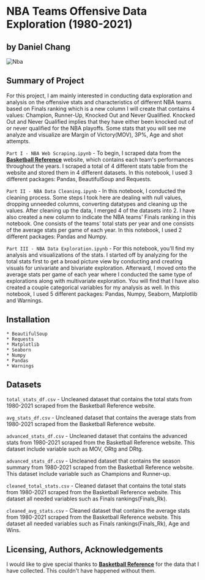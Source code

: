 # NBA Teams Offensive Data Exploration (1980-2021)
## by Daniel Chang

![Nba](https://user-images.githubusercontent.com/92649864/158081373-686d5f15-09af-407b-be18-cf9ec831f505.png)

## Summary of Project
For this project, I am mainly interested in conducting data exploration and analysis on the offensive stats and characteristics of different NBA teams based on Finals ranking which is a new column I will create that contains 4 values: Champion, Runner-Up, Knocked Out and Never Qualified. Knocked Out and Never Qualified implies that they have either been knocked out of or never qualified for the NBA playoffs. Some stats that you will see me analyze and visualize are Margin of Victory(MOV), 3P%, Age and shot attempts.

`Part I - NBA Web Scraping.ipynb` - To begin, I scraped data from the **[Basketball Reference](https://www.basketball-reference.com/leagues/)**  website, which contains each team's performances throughout the years. I scraped a total of 4 different stats table from the website and stored them in 4 different datasets. In this notebook, I used 3 different packages: Pandas, BeautifulSoup and Requests.

`Part II - NBA Data Cleaning.ipynb` - In this notebook, I conducted the cleaning process. Some steps I took here are dealing with null values, dropping unneeded columns, converting datatypes and cleaning up the values.
After cleaning up the data, I merged 4 of the datasets into 2. I have also created a new column to indicate the NBA teams' Finals ranking in this notebook. One consists of the teams' total stats per year and one consists of the average stats per game of each year. In this notebook, I used 2 different packages: Pandas and Numpy.

`Part III - NBA Data Exploration.ipynb` - For this notebook, you'll find my analysis and visualizations of the stats. I started off by analyzing for the total stats first to get a broad picture view by conducting and creating visuals for univariate and bivariate exploration. Afterward, I moved onto the average stats per game of each year where I conducted the same type of explorations along with multivariate exploration. You will find that I have also created a couple categorical variables for my analysis as well. In this notebook, I used 5 different packages: Pandas, Numpy, Seaborn, Matplotlib and Warnings.

## Installation
~~~~~
* BeautifulSoup
* Requests
* Matplotlib
* Seaborn
* Numpy
* Pandas
* Warnings
~~~~~

## Datasets
 `total_stats_df.csv` - Uncleaned dataset that contains the total stats from 1980-2021 scraped from the Basketball Reference website.

 `avg_stats_df.csv` -  Uncleaned dataset that contains the average stats from 1980-2021 scraped from the Basketball Reference website.

`advanced_stats_df.csv` - Uncleaned dataset that contains the advanced stats from 1980-2021 scraped from the Basketball Reference website. This dataset include variable such as MOV, ORtg and DRtg.

`advanced_stats_df.csv` - Uncleaned dataset that contains the season summary from 1980-2021 scraped from the Basketball Reference website. This dataset include variable such as Champions and Runner-up.

`cleaned_total_stats.csv` - Cleaned dataset that contains the total stats from 1980-2021 scraped from the Basketball Reference website. This dataset all needed variables such as Finals rankings(Finals_Rk).

`cleaned_avg_stats.csv` - Cleaned dataset that contains the average stats from 1980-2021 scraped from the Basketball Reference website. This dataset all needed variables such as Finals rankings(Finals_Rk), Age and Wins.

## Licensing, Authors, Acknowledgements
I would like to give special thanks to **[Basketball Reference](https://www.basketball-reference.com/leagues/)** for the data that I have collected. This couldn't have happened without them.
